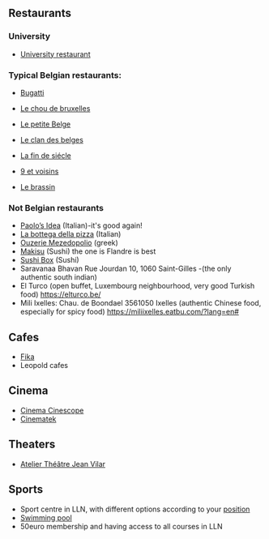 ## Restaurants

### University 

- [University restaurant](https://uclouvain.be/fr/decouvrir/resto-u/le-sablon-self.html )

### Typical Belgian restaurants:

- [Bugatti](http://www.lebugatti.be)
- [Le chou de bruxelles](http://www.restaurantlechoudebruxelles.com)
- [Le petite Belge](http://www.restaurant-petit-belge.be)
- [Le clan des belges](http://www.leclandesbelges.com)
-	[La fin de siécle](https://www.tripadvisor.it/Restaurant_Review-g188644-d1852850-Reviews-Fin_de_Siecle-Brussels.html)
- [9 et voisins](https://www.tripadvisor.it/Restaurant_Review-g188644-d1065574-Reviews-9_et_Voisins-Brussels.html)

- [Le brassin](http://www.lesbrassins.com/en)


### Not Belgian restaurants

- [Paolo’s Idea](http://www.paolosidea.com) (Italian)-it's good again! 
- [La bottega della pizza](https://www.facebook.com/Pizzeria-La-Bottega-Della-Pizza-403460962473/) (Italian)
- [Ouzerie Mezedopolio](http://www.restaurant-grec-ixelles.be/#restaurant-ouzerie-grecque) (greek)
- [Makisu](https://www.makisu.be/) (Sushi) the one is Flandre is best
- [Sushi Box](http://www.sushibox.be/) (Sushi)
- Saravanaa Bhavan Rue Jourdan 10, 1060 Saint-Gilles -(the only authentic south indian)
- El Turco (open buffet, Luxembourg neighbourhood, very good Turkish food) https://elturco.be/ 
- Mili Ixelles: Chau. de Boondael 3561050 Ixelles (authentic Chinese food, especially for spicy food) https://miliixelles.eatbu.com/?lang=en#
## Cafes
- [Fika](https://www.facebook.com/fikabrussels/)
- Leopold cafes

## Cinema

- [Cinema Cinescope](https://www.cinescope.be)
- [Cinematek](http://cinematek.be/)
## Theaters 
- [Atelier Théâtre Jean Vilar](http://www.atjv.be)
## Sports 
- Sport centre in LLN, with different options according to your [position](https://www.uclouvain.be/affiliationsport-lln.html)
- [Swimming pool](http://www.csblocry.be/st/piscines2.php)
- 50euro membership and having access to all courses in LLN
